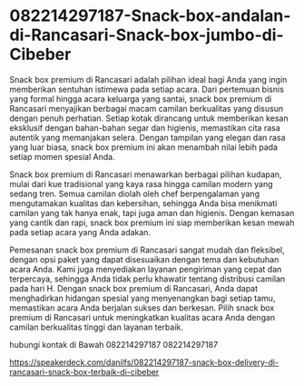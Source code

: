 # 082214297187-Snack-box-andalan-di-Rancasari-Snack-box-jumbo-di-Cibeber


Snack box premium di Rancasari adalah pilihan ideal bagi Anda yang ingin memberikan sentuhan istimewa pada setiap acara. Dari pertemuan bisnis yang formal hingga acara keluarga yang santai, snack box premium di Rancasari menyajikan berbagai macam camilan berkualitas yang disusun dengan penuh perhatian. Setiap kotak dirancang untuk memberikan kesan eksklusif dengan bahan-bahan segar dan higienis, memastikan cita rasa autentik yang memanjakan selera. Dengan tampilan yang elegan dan rasa yang luar biasa, snack box premium ini akan menambah nilai lebih pada setiap momen spesial Anda.

Snack box premium di Rancasari menawarkan berbagai pilihan kudapan, mulai dari kue tradisional yang kaya rasa hingga camilan modern yang sedang tren. Semua camilan diolah oleh chef berpengalaman yang mengutamakan kualitas dan kebersihan, sehingga Anda bisa menikmati camilan yang tak hanya enak, tapi juga aman dan higienis. Dengan kemasan yang cantik dan rapi, snack box premium ini siap memberikan kesan mewah pada setiap acara yang Anda adakan.

Pemesanan snack box premium di Rancasari sangat mudah dan fleksibel, dengan opsi paket yang dapat disesuaikan dengan tema dan kebutuhan acara Anda. Kami juga menyediakan layanan pengiriman yang cepat dan terpercaya, sehingga Anda tidak perlu khawatir tentang distribusi camilan pada hari H. Dengan snack box premium di Rancasari, Anda dapat menghadirkan hidangan spesial yang menyenangkan bagi setiap tamu, memastikan acara Anda berjalan sukses dan berkesan. Pilih snack box premium di Rancasari untuk meningkatkan kualitas acara Anda dengan camilan berkualitas tinggi dan layanan terbaik.

hubungi kontak di Bawah 
082214297187 
082214297187

https://speakerdeck.com/danilfs/082214297187-snack-box-delivery-di-rancasari-snack-box-terbaik-di-cibeber

